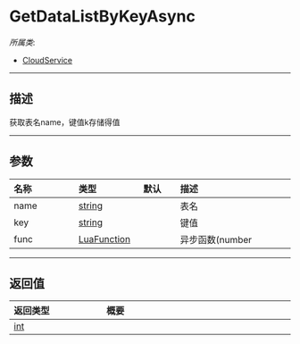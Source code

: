 # GetDataListByKeyAsync

*所属类*:
* [CloudService](/Api/Classes/Service/CloudService.md)
------------------------------------------------------------------------------------------
## 描述

获取表名name，键值k存储得值

------------------------------------------------------------------------------------------
## 参数

|<div style="width:100px">名称</div>|<div style="width:100px">类型</div>|<div style="width:50px">默认</div>|<div style="width:350px">描述</div>|
|:---|:---|:---|:---|
|name|[string](/Api/DataType/String.md)||表名|
|key|[string](/Api/DataType/String.md)||键值|
|func|[LuaFunction](/Api/Enums/LuaFunction.md)||异步函数(number|

------------------------------------------------------------------------------------------
## 返回值

|<div style="width:150px">返回类型</div>|<div style="width:520px">概要</div>|
|:---|:---|
|[int](/Api/DataType/Number.md)||
